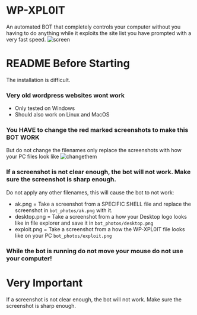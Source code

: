 # WP-XPL0IT
An automated BOT that completely controls your computer without you having to do anything while it exploits the site list you have prompted with a very fast speed.
![screen](https://user-images.githubusercontent.com/48758770/159556851-485fc172-a8c3-4903-98a6-6598d6d67e31.jpg)

# README Before Starting
The installation is difficult.
### Very old wordpress websites wont work
- Only tested on Windows
- Should also work on Linux and MacOS<br>
### You HAVE to change the red marked screenshots to make this BOT WORK
But do not change the filenames only replace the screenshots with how your PC files look like
![changethem](https://user-images.githubusercontent.com/48758770/159557338-a6aeb6a6-964a-4145-9a88-c38b646c75f2.png)
### If a screenshot is not clear enough, the bot will not work. Make sure the screenshot is sharp enough.
Do not apply any other filenames, this will cause the bot to not work:
- ak.png =  Take a screenshot from a SPECIFIC SHELL file and replace the screenshot in ``bot_photos/ak.png`` with it. 
- desktop.png =  Take a screenshot from a how your Desktop logo looks like in file explorer and save it in ``bot_photos/desktop.png``
- exploit.png =  Take a screenshot from a how the WP-XPL0IT file looks like on your PC ``bot_photos/exploit.png``

### While the bot is running do not move your mouse do not use your computer!
# Very Important
If a screenshot is not clear enough, the bot will not work. Make sure the screenshot is sharp enough.
